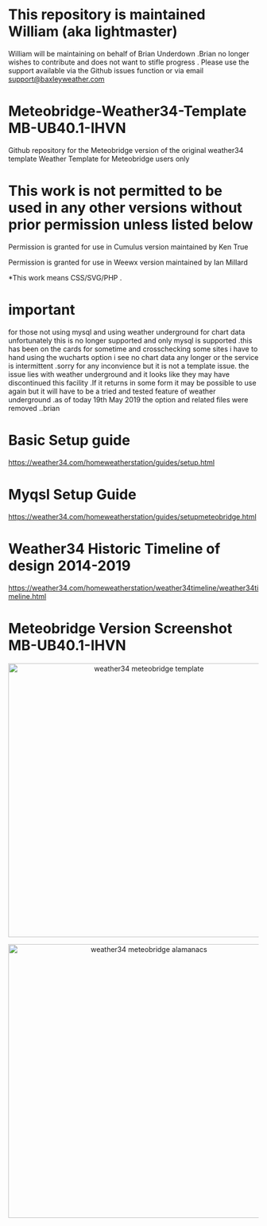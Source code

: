 # This repository is maintained William (aka lightmaster)

William will be maintaining on behalf of Brian Underdown .Brian no longer wishes to contribute
and does not want to stifle progress .
Please use the support available via the Github issues function or via email support@baxleyweather.com


# Meteobridge-Weather34-Template MB-UB40.1-IHVN
Github repository for the Meteobridge version of the original weather34 template 
Weather Template for Meteobridge users only 

# This work is not permitted to be used in any other versions without prior permission unless listed below 
Permission is granted for use in Cumulus version maintained by Ken True 

Permission is granted for use in Weewx version maintained by Ian Millard

*This work means CSS/SVG/PHP .

# important  
for those not using mysql and using weather underground for chart data unfortunately this is no longer supported and only mysql is supported .this has been on the cards for sometime and crosschecking some sites i have to hand using the wucharts option i see no chart data any longer or the service is intermittent .sorry for any inconvience but it is not a template issue. the issue lies with weather underground and it looks like they may have discontinued this facility .If it returns in some form it may be possible to use again but it will have to be a tried and tested feature of weather underground .as of today 19th May 2019 the option and related files were removed ..brian

# Basic Setup guide 
https://weather34.com/homeweatherstation/guides/setup.html

# Myqsl Setup Guide
https://weather34.com/homeweatherstation/guides/setupmeteobridge.html

# Weather34 Historic Timeline of design 2014-2019 
https://weather34.com/homeweatherstation/weather34timeline/weather34timeline.html

# Meteobridge Version Screenshot MB-UB40.1-IHVN
<p align="center">
  <img src="https://res.cloudinary.com/brian-underdown/image/upload/v1553679424/weather34_meteobridge2019_bzq4sa.png" width="550" title="weather34 meteobridge template "> 
</p>
<p align="center">
  <img src="https://res.cloudinary.com/brian-underdown/image/upload/v1557158225/almanacs_m5vmum.jpg" width="550" title="weather34 meteobridge alamanacs ">
 
</p>

